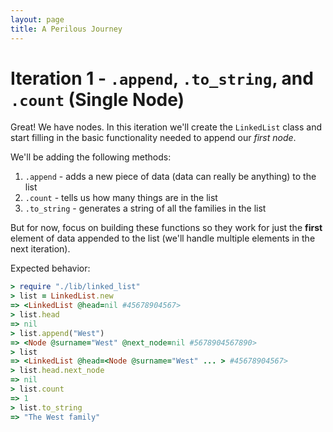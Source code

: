 ```yaml
---
layout: page
title: A Perilous Journey
---
```


# Iteration 1 - `.append`, `.to_string`, and `.count` (Single Node)

Great! We have nodes. In this iteration we'll create the `LinkedList` class and start filling in the basic functionality needed to append our _first node_.

We'll be adding the following methods:

1. `.append` - adds a new piece of data (data can really be anything) to the list
2. `.count` - tells us how many things are in the list
3. `.to_string` - generates a string of all the families in the list

But for now, focus on building these functions so they work for just the __first__ element of data appended to the list (we'll handle multiple elements in the next iteration).

Expected behavior:

```ruby
> require "./lib/linked_list"
> list = LinkedList.new
=> <LinkedList @head=nil #45678904567>
> list.head
=> nil
> list.append("West")
=> <Node @surname="West" @next_node=nil #5678904567890>
> list
=> <LinkedList @head=<Node @surname="West" ... > #45678904567>
> list.head.next_node
=> nil
> list.count
=> 1
> list.to_string
=> "The West family"
```
